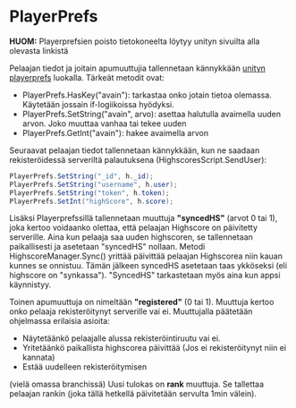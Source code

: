 # PlayerPrefs

**HUOM:** Playerprefsien poisto tietokoneelta löytyy unityn sivuilta alla olevasta linkistä

Pelaajan tiedot ja joitain apumuuttujia tallennetaan kännykkään 
[unityn playerprefs](https://docs.unity3d.com/ScriptReference/PlayerPrefs.html) luokalla. Tärkeät metodit ovat:
 - PlayerPrefs.HasKey("avain"): tarkastaa onko jotain tietoa olemassa. Käytetään jossain if-logiikoissa hyödyksi.
 - PlayerPrefs.SetString("avain", arvo): asettaa halutulla avaimella uuden arvon. Joko muuttaa vanhaa tai tekee uuden
 - PlayerPrefs.GetInt("avain"): hakee avaimella arvon

Seuraavat pelaajan tiedot tallennetaan kännykkään, kun ne saadaan rekisteröidessä serveriltä palautuksena (HighscoresScript.SendUser):

```C#
PlayerPrefs.SetString("_id", h._id);
PlayerPrefs.SetString("username", h.user);
PlayerPrefs.SetString("token", h.token);
PlayerPrefs.SetInt("highScore", h.score);
```

Lisäksi Playerprefssillä tallennetaan muuttuja **"syncedHS"** (arvot 0 tai 1), joka kertoo voidaanko olettaa, että pelaajan Highscore on
päivitetty serverille. Aina kun pelaaja saa uuden highscoren, se tallennetaan paikallisesti ja asetetaan "syncedHS" nollaan. Metodi 
HighscoreManager.Sync() yrittää päivittää pelaajan Highscorea niin kauan kunnes se onnistuu. Tämän jälkeen syncedHS asetetaan taas
ykköseksi (eli highscore on "synkassa"). "SyncedHS" tarkastetaan myös aina kun appsi käynnistyy.


Toinen apumuuttuja on nimeltään **"registered"** (0 tai 1). Muuttuja kertoo onko pelaaja rekisteröitynyt serverille vai ei. Muuttujalla
päätetään ohjelmassa erilaisia asioita:
 - Näytetäänkö pelaajalle alussa rekisteröintiruutu vai ei.
 - Yritetäänkö paikallista highscorea päivittää (Jos ei rekisteröitynyt niin ei kannata)
 - Estää uudelleen rekisteröitymisen
 
 (vielä omassa branchissä)
 Uusi tulokas on **rank** muuttuja. Se tallettaa pelaajan rankin (joka tällä hetkellä päivitetään servulta 1min välein).
